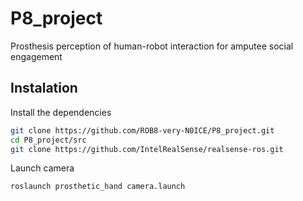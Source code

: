 # P8_project
Prosthesis perception of human-robot interaction for amputee social engagement

## Instalation
Install the dependencies
```sh
git clone https://github.com/ROB8-very-N0ICE/P8_project.git
cd P8_project/src
git clone https://github.com/IntelRealSense/realsense-ros.git
```

Launch camera
```
roslaunch prosthetic_hand camera.launch
```